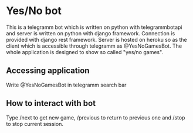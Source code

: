 # Yes/No bot

This is a telegramm bot which is written on python with telegrammbotapi and server is written on python with django framework. Connection is provided with django rest framework. Server is hosted on heroku so as the client which is accessible through telegramm as @YesNoGamesBot. The whole application is designed to show so called "yes/no games".

## Accessing application

Write @YesNoGamesBot in telegramm search bar

## How to interact with bot
Type /next to get new game, /previous to return to previous one and /stop to stop current session.
